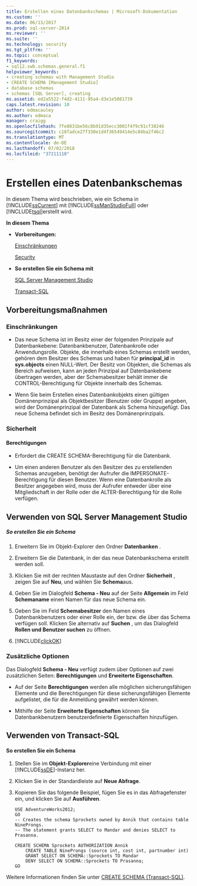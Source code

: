 ```yaml
---
title: Erstellen eines Datenbankschemas | Microsoft-Dokumentation
ms.custom: ''
ms.date: 06/13/2017
ms.prod: sql-server-2014
ms.reviewer: ''
ms.suite: ''
ms.technology: security
ms.tgt_pltfrm: ''
ms.topic: conceptual
f1_keywords:
- sql12.swb.schemas.general.f1
helpviewer_keywords:
- creating schemas with Management Studio
- CREATE SCHEMA [Management Studio]
- database schemas
- schemas [SQL Server], creating
ms.assetid: ed2a5522-f4d2-4111-95a4-d3e1e5081739
caps.latest.revision: 10
author: edmacauley
ms.author: edmaca
manager: craigg
ms.openlocfilehash: 7fe8831be56c8b91d35ecc3001f4f9c91cf38246
ms.sourcegitcommit: c18fadce27f330e1d4f36549414e5c84ba2f46c2
ms.translationtype: MT
ms.contentlocale: de-DE
ms.lasthandoff: 07/02/2018
ms.locfileid: "37211110"
---
```

# <a name="create-a-database-schema"></a>Erstellen eines Datenbankschemas
  In diesem Thema wird beschrieben, wie ein Schema in [!INCLUDE[ssCurrent](../../../includes/sscurrent-md.md)] mit [!INCLUDE[ssManStudioFull](../../../includes/ssmanstudiofull-md.md)] oder [!INCLUDE[tsql](../../../includes/tsql-md.md)]erstellt wird.  
  
 **In diesem Thema**  
  
-   **Vorbereitungen:**  
  
     [Einschränkungen](#Restrictions)  
  
     [Security](#Security)  
  
-   **So erstellen Sie ein Schema mit**  
  
     [SQL Server Management Studio](#SSMSProcedure)  
  
     [Transact-SQL](#TsqlProcedure)  
  
##  <a name="BeforeYouBegin"></a> Vorbereitungsmaßnahmen  
  
###  <a name="Restrictions"></a> Einschränkungen  
  
-   Das neue Schema ist im Besitz einer der folgenden Prinzipale auf Datenbankebene: Datenbankbenutzer, Datenbankrolle oder Anwendungsrolle. Objekte, die innerhalb eines Schemas erstellt werden, gehören dem Besitzer des Schemas und haben für **principal_id** in **sys.objects** einen NULL-Wert. Der Besitz von Objekten, die Schemas als Bereich aufweisen, kann an jeden Prinzipal auf Datenbankebene übertragen werden, aber der Schemabesitzer behält immer die CONTROL-Berechtigung für Objekte innerhalb des Schemas.  
  
-   Wenn Sie beim Erstellen eines Datenbankobjekts einen gültigen Domänenprinzipal als Objektbesitzer (Benutzer oder Gruppe) angeben, wird der Domänenprinzipal der Datenbank als Schema hinzugefügt. Das neue Schema befindet sich im Besitz des Domänenprinzipals.  
  
###  <a name="Security"></a> Sicherheit  
  
####  <a name="Permissions"></a> Berechtigungen  
  
-   Erfordert die CREATE SCHEMA-Berechtigung für die Datenbank.  
  
-   Um einen anderen Benutzer als den Besitzer des zu erstellenden Schemas anzugeben, benötigt der Aufrufer die IMPERSONATE-Berechtigung für diesen Benutzer. Wenn eine Datenbankrolle als Besitzer angegeben wird, muss der Aufrufer entweder über eine Mitgliedschaft in der Rolle oder die ALTER-Berechtigung für die Rolle verfügen.  
  
##  <a name="SSMSProcedure"></a> Verwenden von SQL Server Management Studio  
  
##### <a name="to-create-a-schema"></a>So erstellen Sie ein Schema  
  
1.  Erweitern Sie im Objekt-Explorer den Ordner **Datenbanken** .  
  
2.  Erweitern Sie die Datenbank, in der das neue Datenbankschema erstellt werden soll.  
  
3.  Klicken Sie mit der rechten Maustaste auf den Ordner **Sicherheit** , zeigen Sie auf **Neu**, und wählen Sie **Schema**aus.  
  
4.  Geben Sie im Dialogfeld **Schema - Neu** auf der Seite **Allgemein** im Feld **Schemaname** einen Namen für das neue Schema ein.  
  
5.  Geben Sie im Feld **Schemabesitzer** den Namen eines Datenbankbenutzers oder einer Rolle ein, der bzw. die über das Schema verfügen soll. Klicken Sie alternativ auf **Suchen** , um das Dialogfeld **Rollen und Benutzer suchen** zu öffnen.  
  
6.  [!INCLUDE[clickOK](../../../includes/clickok-md.md)]  
  
### <a name="additional-options"></a>Zusätzliche Optionen  
 Das Dialogfeld **Schema - Neu** verfügt zudem über Optionen auf zwei zusätzlichen Seiten: **Berechtigungen** und **Erweiterte Eigenschaften**.  
  
-   Auf der Seite **Berechtigungen** werden alle möglichen sicherungsfähigen Elemente und die Berechtigungen für diese sicherungsfähigen Elemente aufgelistet, die für die Anmeldung gewährt werden können.  
  
-   Mithilfe der Seite **Erweiterte Eigenschaften** können Sie Datenbankbenutzern benutzerdefinierte Eigenschaften hinzufügen.  
  
##  <a name="TsqlProcedure"></a> Verwenden von Transact-SQL  
  
#### <a name="to-create-a-schema"></a>So erstellen Sie ein Schema  
  
1.  Stellen Sie im **Objekt-Explorer**eine Verbindung mit einer [!INCLUDE[ssDE](../../../includes/ssde-md.md)]-Instanz her.  
  
2.  Klicken Sie in der Standardleiste auf **Neue Abfrage**.  
  
3.  Kopieren Sie das folgende Beispiel, fügen Sie es in das Abfragefenster ein, und klicken Sie auf **Ausführen**.  
  
    ```  
    USE AdventureWorks2012;  
    GO  
    -- Creates the schema Sprockets owned by Annik that contains table NineProngs.   
    -- The statement grants SELECT to Mandar and denies SELECT to Prasanna.  
  
    CREATE SCHEMA Sprockets AUTHORIZATION Annik  
        CREATE TABLE NineProngs (source int, cost int, partnumber int)  
        GRANT SELECT ON SCHEMA::Sprockets TO Mandar  
        DENY SELECT ON SCHEMA::Sprockets TO Prasanna;  
    GO  
    ```  
  
 Weitere Informationen finden Sie unter [CREATE SCHEMA &#40;Transact-SQL&#41;](/sql/t-sql/statements/create-schema-transact-sql).  
  
  
